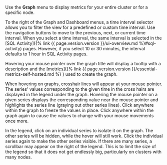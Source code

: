 Use the **Graph** menu to display metrics for your entire cluster or for a specific node.

To the right of the Graph and Dashboard menus, a time interval selector allows you to filter the view for a predefined or custom time interval. Use the navigation buttons to move to the previous, next, or current time interval. When you select a time interval, the same interval is selected in the [SQL Activity]({% link {{ page.version.version }}/ui-overview.md %}#sql-activity) pages. However, if you select 10 or 30 minutes, the interval defaults to 1 hour in SQL Activity pages.

Hovering your mouse pointer over the graph title will display a tooltip with a description and the [metrics]({% link {{ page.version.version }}/essential-metrics-self-hosted.md %} ) used to create the graph.

When hovering on graphs, crosshair lines will appear at your mouse pointer. The series' values corresponding to the given time in the cross hairs are displayed in the legend under the graph. Hovering the mouse pointer on a given series displays the corresponding value near the mouse pointer and highlights the series line (graying out other series lines). Click anywhere within the graph to freeze the values in place. Click anywhere within the graph again to cause the values to change with your mouse movements once more.

In the legend, click on an individual series to isolate it on the graph. The other series will be hidden, while the hover will still work. Click the individual series again to make the other series visible. If there are many series, a scrollbar may appear on the right of the legend. This is to limit the size of the legend so that it does not get endlessly big, particularly on clusters with many nodes.